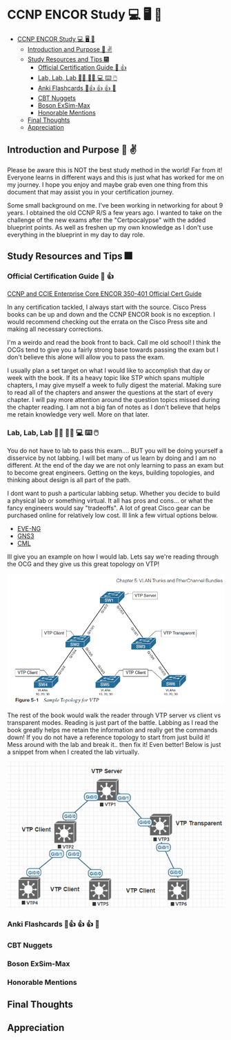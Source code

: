 # CCNP ENCOR Study :computer: :desktop_computer: :floppy_disk:

- [CCNP ENCOR Study :computer: :desktop_computer: :floppy_disk:](#ccnp-encor-study-computer-desktop_computer-floppy_disk)
  - [Introduction and Purpose :wave: :v:](#introduction-and-purpose-wave-v)
  - [Study Resources and Tips :fireworks:](#study-resources-and-tips-fireworks)
    - [Official Certification Guide :blue_book: :thumbsup:](#official-certification-guide-blue_book-thumbsup)
    - [Lab, Lab, Lab :man_technologist: :woman_technologist: :computer: :keyboard: :computer_mouse:](#lab-lab-lab-man_technologist-woman_technologist-computer-keyboard-computer_mouse)
    - [Anki Flashcards :sparkler::thumbsup: :thumbsup: :thumbsup: :sparkler:](#anki-flashcards-sparklerthumbsup-thumbsup-thumbsup-sparkler)
    - [CBT Nuggets](#cbt-nuggets)
    - [Boson ExSim-Max](#boson-exsim-max)
    - [Honorable Mentions](#honorable-mentions)
  - [Final Thoughts](#final-thoughts)
  - [Appreciation](#appreciation)

## Introduction and Purpose :wave: :v:

Please be aware this is NOT the best study method in the world! Far from it! Everyone learns in different ways and this is just what has worked for me on my journey. I hope you enjoy and maybe grab even one thing from this document that may assist you in your certification journey.

Some small background on me. I've been working in networking for about 9 years. I obtained the old CCNP R/S a few years ago. I wanted to take on the challenge of the new exams after the "Certpocalypse" with the added blueprint points. As well as freshen up my own knowledge as I don't use everything in the blueprint in my day to day role.

## Study Resources and Tips :fireworks:

### Official Certification Guide :blue_book: :thumbsup:

[CCNP and CCIE Enterprise Core ENCOR 350-401 Official Cert Guide](https://www.ciscopress.com/store/ccnp-and-ccie-enterprise-core-encor-350-401-official-9781587145230)

In any certification tackled, I always start with the source. Cisco Press books can be up and down and the CCNP ENCOR book is no exception. I would recommend checking out the errata on the Cisco Press site and making all necessary corrections.

I'm a weirdo and read the book front to back. Call me old school! I think the OCGs tend to give you a fairly strong base towards passing the exam but I don't believe this alone will allow you to pass the exam.

I usually plan a set target on what I would like to accomplish that day or week with the book. If its a heavy topic like STP which spans multiple chapters, I may give myself a week to fully digest the material. Making sure to read all of the chapters and answer the questions at the start of every chapter. I will pay more attention around the question topics missed during the chapter reading. I am not a big fan of notes as I don't believe that helps me retain knowledge very well. More on that later.

### Lab, Lab, Lab :man_technologist: :woman_technologist: :computer: :keyboard: :computer_mouse:

You do not have to lab to pass this exam.... BUT you will be doing yourself a disservice by not labbing. I will bet many of us learn by doing and I am no different. At the end of the day we are not only learning to pass an exam but to become great engineers. Getting on the keys, building topologies, and thinking about design is all part of the path.

I dont want to push a particular labbing setup. Whether you decide to build a physical lab or something virtual. It all has pros and cons... or what the fancy engineers would say "tradeoffs". A lot of great Cisco gear can be purchased online for relatively low cost. Ill link a few virtual options below.

- [EVE-NG](https://www.eve-ng.net/)
- [GNS3](https://www.gns3.com/)
- [CML](https://learningnetworkstore.cisco.com/cisco-modeling-labs-personal/cisco-cml-personal)

Ill give you an example on how I would lab. Lets say we're reading through the OCG and they give us this great topology on VTP!

![CCNP and CCIE Enterprise Core ENCOR 350-401 Official Cert Guide, Chapter 5 pg. 95](/images/cisco_vtp.PNG)

The rest of the book would walk the reader through VTP server vs client vs transparent modes. Reading is just part of the battle. Labbing as I read the book greatly helps me retain the information and really get the commands down! If you do not have a reference topology to start from just build it! Mess around with the lab and break it.. then fix it! Even better! Below is just a snippet from when I created the lab virtually.

![EVE-NG STP](/images/eve_vtp.PNG)

### Anki Flashcards :sparkler::thumbsup: :thumbsup: :thumbsup: :sparkler:


### CBT Nuggets

### Boson ExSim-Max

### Honorable Mentions

## Final Thoughts

## Appreciation